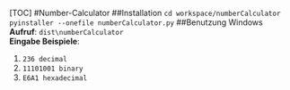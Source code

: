 [TOC]
#Number-Calculator
##Installation
`cd workspace/numberCalculator`\
`pyinstaller --onefile numberCalculator.py`
##Benutzung Windows
**Aufruf**: `dist\numberCalculator`\
**Eingabe Beispiele**:
1. `236 decimal` 
2. `11101001 binary`
3. `E6A1 hexadecimal`